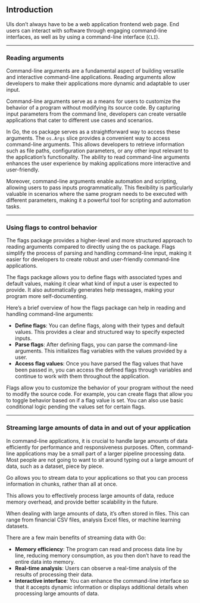 ## Introduction
UIs don’t always have to be a web application frontend web page. End users can interact with software through engaging command-line interfaces, as well as by using a command-line interface (`CLI`).

---
### Reading arguments
Command-line arguments are a fundamental aspect of building versatile and interactive command-line applications. Reading arguments allow developers to make their applications more dynamic and adaptable to user input.

Command-line arguments serve as a means for users to customize the behavior of a program without modifying its source code. By capturing input parameters from the command line, developers can create versatile applications that cater to different use cases and scenarios.

In Go, the os package serves as a straightforward way to access these arguments. The `os.Args` slice provides a convenient way to access command-line arguments. This allows developers to retrieve information such as file paths, configuration parameters, or any other input relevant to the application’s functionality. The ability to read command-line arguments enhances the user experience by making applications more interactive and user-friendly.

Moreover, command-line arguments enable automation and scripting, allowing users to pass inputs programmatically. This flexibility is particularly valuable in scenarios where the same program needs to be executed with different parameters, making it a powerful tool for scripting and automation tasks.

---
### Using flags to control behavior
The flags package provides a higher-level and more structured approach to reading arguments compared to directly using the os package. Flags simplify the process of parsing and handling command-line input, making it easier for developers to create robust and user-friendly command-line applications.

The flags package allows you to define flags with associated types and default values, making it clear what kind of input a user is expected to provide. It also automatically generates help messages, making your program more self-documenting.

Here’s a brief overview of how the flags package can help in reading and handling command-line arguments:
- <b>Define flags</b>: You can define flags, along with their types and default values. This provides a clear and structured way to specify expected inputs.
- <b>Parse flags</b>: After defining flags, you can parse the command-line arguments. This initializes flag variables with the values provided by a user.
- <b>Access flag values</b>: Once you have parsed the flag values that have been passed in, you can access the defined flags through variables and continue to work with them throughout the application.

Flags allow you to customize the behavior of your program without the need to modify the source code. For example, you can create flags that allow you to toggle behavior based on if a flag value is set. You can also use basic conditional logic pending the values set for certain flags.

---
### Streaming large amounts of data in and out of your application
In command-line applications, it is crucial to handle large amounts of data efficiently for performance and responsiveness purposes. Often, command-line applications may be a small part of a larger pipeline processing data. Most people are not going to want to sit around typing out a large amount of data, such as a dataset, piece by piece.

Go allows you to stream data to your applications so that you can process information in chunks, rather than all at once.

This allows you to effectively process large amounts of data, reduce memory overhead, and provide better scalability in the future.

When dealing with large amounts of data, it’s often stored in files. This can range from financial CSV files, analysis Excel files, or machine learning datasets.

There are a few main benefits of streaming data with Go:

- <b>Memory efficiency</b>: The program can read and process data line by line, reducing memory consumption, as you then don’t have to read the entire data into memory.
- <b>Real-time analysis</b>: Users can observe a real-time analysis of the results of processing their data.
- <b>Interactive interface</b>: You can enhance the command-line interface so that it accepts dynamic information or displays additional details when processing large amounts of data.